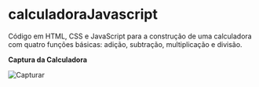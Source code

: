 # calculadoraJavascript
Código em HTML, CSS e JavaScript para a construção de uma calculadora com quatro funções básicas: adição, subtração, multiplicação e divisão.

<strong>Captura da Calculadora</strong>

![Capturar](https://user-images.githubusercontent.com/31136465/72226684-9aed2c80-3572-11ea-9f87-decff9f3b65a.PNG)
